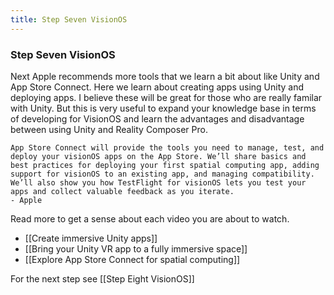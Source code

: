 ```yaml
---
title: Step Seven VisionOS
---
```


### Step Seven VisionOS

Next Apple recommends more tools that we learn a bit  about like Unity and App Store Connect. Here we learn about creating apps using Unity and deploying apps. I believe these will be great for those who are really familar with Unity. But this is very useful to expand your knowledge base in terms of developing for VisionOS and learn the advantages and disadvantage between using Unity and Reality Composer Pro. 

```
App Store Connect will provide the tools you need to manage, test, and deploy your visionOS apps on the App Store. We’ll share basics and best practices for deploying your first spatial computing app, adding support for visionOS to an existing app, and managing compatibility. We’ll also show you how TestFlight for visionOS lets you test your apps and collect valuable feedback as you iterate.
- Apple
```

Read more to get a sense about each video you are about to watch. 
- [[Create immersive Unity apps]]
- [[Bring your Unity VR app to a fully immersive space]]
- [[Explore App Store Connect for spatial computing]]

For the next step see [[Step Eight VisionOS]]
